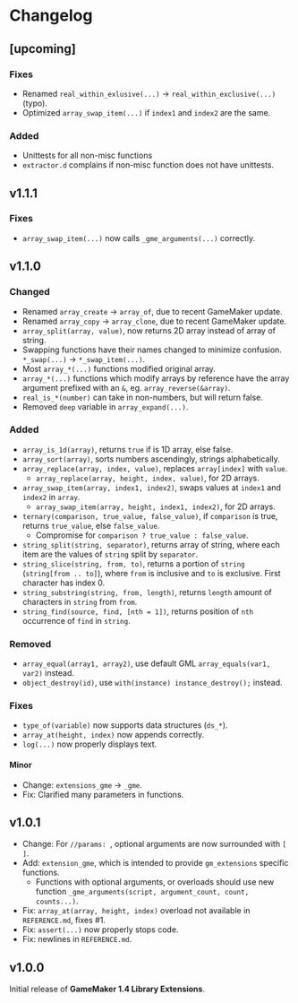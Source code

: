# Changelog

## [upcoming]
### Fixes
* Renamed `real_within_exlusive(...)` -> `real_within_exclusive(...)` (typo).
* Optimized `array_swap_item(...)` if `index1` and `index2` are the same.

### Added
* Unittests for all non-misc functions
* `extractor.d` complains if non-misc function does not have unittests.

## v1.1.1
### Fixes
* `array_swap_item(...)` now calls `_gme_arguments(...)` correctly.

## v1.1.0

### Changed
* Renamed `array_create` -> `array_of`, due to recent GameMaker update.
* Renamed `array_copy` -> `array_clone`, due to recent GameMaker update.
* `array_split(array, value)`, now returns 2D array instead of array of string.
* Swapping functions have their names changed to minimize confusion. `*_swap(...)` -> `*_swap_item(...)`.
* Most `array_*(...)` functions modified original array.
* `array_*(...)` functions which modify arrays by reference have the array argument prefixed with an `&`, eg. `array_reverse(&array)`.
* `real_is_*(number)` can take in non-numbers, but will return false.
* Removed `deep` variable in `array_expand(...)`.

### Added
* `array_is_1d(array)`, returns `true` if is 1D array, else false.
* `array_sort(array)`, sorts numbers ascendingly, strings alphabetically.
* `array_replace(array, index, value)`, replaces `array[index]` with `value`.
    * `array_replace(array, height, index, value)`, for 2D arrays.
* `array_swap_item(array, index1, index2)`, swaps values at `index1` and `index2` in `array`.
    * `array_swap_item(array, height, index1, index2)`, for 2D arrays.
* `ternary(comparison, true_value, false_value)`, if `comparison` is true, returns `true_value`, else `false_value`.
    * Compromise for `comparison ? true_value : false_value`.
* `string_split(string, separator)`, returns array of string, where each item are the values of `string` split by `separator`.
* `string_slice(string, from, to)`, returns a portion of `string` (`string[from .. to]`), where `from` is inclusive and `to` is exclusive. First character has index 0.
* `string_substring(string, from, length)`, returns `length` amount of characters in `string` from `from`.
* `string_find(source, find, [nth = 1])`, returns position of `nth` occurrence of `find` in `string`.

### Removed
* `array_equal(array1, array2)`, use default GML `array_equals(var1, var2)` instead.
* `object_destroy(id)`, use `with(instance) instance_destroy();` instead.

### Fixes
* `type_of(variable)` now supports data structures (`ds_*`).
* `array_at(height, index)` now appends correctly.
* `log(...)` now properly displays text.

#### Minor
* Change: `extensions_gme` -> `_gme`.
* Fix: Clarified many parameters in functions.

## v1.0.1
* Change: For `//params: `, optional arguments are now surrounded with `[ ]`.
* Add: `extension_gme`, which is intended to provide `gm_extensions` specific functions.
    * Functions with optional arguments, or overloads should use new function `_gme_arguments(script, argument_count, count, counts...)`.
* Fix: `array_at(array, height, index)` overload not available in `REFERENCE.md`, fixes #1.
* Fix: `assert(...)` now properly stops code.
* Fix: newlines in `REFERENCE.md`.

## v1.0.0
Initial release of **GameMaker 1.4 Library Extensions**.
